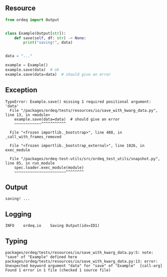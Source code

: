 ## Resource

```python
from ordeq import Output


class Example(Output[str]):
    def save(self, df: str) -> None:
        print("saving!", data)


data = "..."

example = Example()
example.save(data)  # ok
example.save(data=data)  # should give an error

```

## Exception

```text
TypeError: Example.save() missing 1 required positional argument: 'data'
  File "/packages/ordeq/tests/resources/io/save_with_kwarg_data.py", line 13, in <module>
    example.save(data=data)  # should give an error
    ~~~~~~~~~~~~^^^^^^^^^^^

  File "<frozen importlib._bootstrap>", line 488, in _call_with_frames_removed

  File "<frozen importlib._bootstrap_external>", line 1026, in exec_module

  File "/packages/ordeq-test-utils/src/ordeq_test_utils/snapshot.py", line 85, in run_module
    spec.loader.exec_module(module)
    ~~~~~~~~~~~~~~~~~~~~~~~^^^^^^^^

```

## Output

```text
saving! ...

```

## Logging

```text
INFO	ordeq.io	Saving Output(idx=ID1)

```

## Typing

```text
packages/ordeq/tests/resources/io/save_with_kwarg_data.py:5: note: "save" of "Example" defined here
packages/ordeq/tests/resources/io/save_with_kwarg_data.py:13: error: Unexpected keyword argument "data" for "save" of "Example"  [call-arg]
Found 1 error in 1 file (checked 1 source file)

```